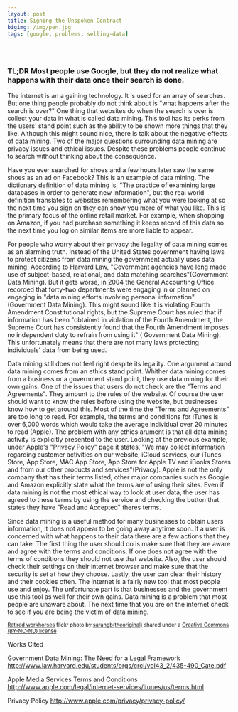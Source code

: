 ```yaml
---
layout: post
title: Signing the Unspoken Contract
bigimg: /img/pen.jpg
tags: [google, problems, selling-data]


---
```

### TL;DR Most people use Google, but they do not realize what happens with their data once their search is done.

The internet is an a gaining technology. It is used for an array of searches. But one thing people probably do not think about is "what happens after the search is over?" One thing that websites do when the search is over is collect your data in what is called data mining. This tool has its perks from the users' stand point such as the ability to be shown more things that they like. Although this might sound nice, there is talk about the negative effects of data mining. Two of the major questions surrounding data mining are privacy issues and ethical issues. Despite these problems people continue to search without thinking about the consequence.

Have you ever searched for shoes and a few hours later saw the same shoes as an ad on Facebook? This is an example of data mining. The dictionary definition of data mining is, "The practice of examining large databases in order to generate new information", but the real world definition translates to websites remembering what you were looking at so the next time you sign on they can show you more of what you like. This is the primary focus of the online retail market. For example, when shopping on Amazon, if you had purchase something it keeps record of this data so the next time you log on similar items are more liable to appear.  

For people who worry about their privacy the legality of data mining comes as an alarming truth. Instead of the United States government having laws to protect citizens from data mining the government actually uses data mining. According to Harvard Law, "Government agencies have long made use of subject-based, relational, and data matching searches"(Government Data Mining). But it gets worse, in 2004 the General Accounting Office recorded that forty-two departments were engaging in or planned on engaging in "data mining efforts involving personal information" (Government Data Mining). This might sound like it is violating Fourth Amendment Constitutional rights, but the Supreme Court has ruled that if information has been "obtained in violation of the Fourth Amendment, the Supreme Court has consistently found that the Fourth Amendment imposes no independent duty to refrain from using it" ( Government Data Mining). This unfortunately means that there are not many laws protecting individuals' data from being used.

Data mining still does not feel right despite its legality. One argument around data mining comes from an ethics stand point. Whither data mining comes from a business or a government stand point, they use data mining for their own gains. One of the issues that users do not check are the "Terms and Agreements". They amount to the rules of the website. Of course the user should want to know the rules before using the website, but businesses know how to get around this. Most of the time the "Terms and Agreements" are too long to read. For example, the terms and conditions for iTunes is over 6,000 words which would take the average individual over 20 minutes to read (Apple). The problem with any ethics arument is that all data mining activity is explicitly presented to the user. Looking at the previous example, under Apple's "Privacy Policy" page it states, "We may collect information regarding customer activities on our website, iCloud services, our iTunes Store, App Store, MAC App Store, App Store for Apple TV and iBooks Stores and from our other products and services"(Privacy). Apple is not the only company that has their terms listed, other major companies such as Google and Amazon explicitly state what the terms are of using their sites. Even if data mining is not the most ethical way to look at user data, the user has agreed to these terms by using the service and checking the button that states they have "Read and Accepted" theres terms.

Since data mining is a useful method for many businesses to obtain users information, it does not appear to be going away anytime soon. If a user is concerned with what happens to their data there are a few actions that they can take. The first thing the user should do is make sure that they are aware and agree with the terms and conditions. If one does not agree with the terms of conditions they should not use that website. Also, the user should check their settings on their internet browser and make sure that the security is set at how they choose. Lastly, the user can clear their history and their cookies often. The internet is a fairly new tool that most people use and enjoy. The unfortunate part is that businesses and the government use this tool as well for their own gains. Data mining is a problem that most people are unaware about. The next time that you are on the internet check to see if you are being the victim of data mining.  

<small>
<a title="Retired workhorses" href="https://flickr.com/photos/sarahgb/12276770436">Retired workhorses</a> flickr photo by <a href="https://flickr.com/people/sarahgb">sarahgb(theoriginal)</a> shared under a <a href="https://creativecommons.org/licenses/by-nc-nd/2.0/">Creative Commons (BY-NC-ND) license</a> </small>

Works Cited

Government Data Mining: The Need for a Legal Framework
http://www.law.harvard.edu/students/orgs/crcl/vol43_2/435-490_Cate.pdf

Apple Media Services Terms and Conditions
http://www.apple.com/legal/internet-services/itunes/us/terms.html

Privacy Policy
http://www.apple.com/privacy/privacy-policy/
